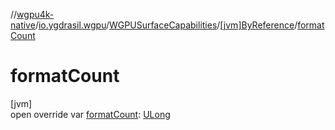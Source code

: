 //[wgpu4k-native](../../../../index.md)/[io.ygdrasil.wgpu](../../index.md)/[WGPUSurfaceCapabilities](../index.md)/[[jvm]ByReference](index.md)/[formatCount](format-count.md)

# formatCount

[jvm]\
open override var [formatCount](format-count.md): [ULong](https://kotlinlang.org/api/core/kotlin-stdlib/kotlin/-u-long/index.html)